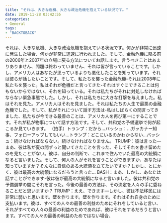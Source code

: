 ```yaml
---
title: "それは、大きな危機、大きな政治危機を抱えている状況です。"
date: 2019-11-28 03:42:55
categories:
- General
tags:
- "BACKTOBACK"
---
```


それは、大きな危機、大きな政治危機を抱えている状況です。何かが非常に迅速に発生した場合、何かが非常に迅速に行われました。そして、金融危機に陥る前の2006年と2007年の立場に戻る方法についてお話します。言うべきことはあまりありません、問題は終わっていません、それは皆が言っていることです。しかし、アメリカ人はあなたが思っているよりも悪化したことを知っています。それは彼らが話したいことです。そして、私たちを襲った金融危機-それは2008年に私たちを襲った。私はそれが危機だと言ってきた-それはすぐにできることは何もないからではない、それを知っている。それは私たちがそれに対処しなければならない緊急事態でした。しかし、それは私たちに大きな打撃を与えました。私はそれを見た。アメリカ人はそれを見ました。それは私たちの人生で最悪の金融危機でした。そして、私がそれについて話す方法は-私はしばらくの間言ってきました、私たちが今できる最善のことは、アメリカ人を再び第一にすることです。それが私が物事について話す方法です。そして、共和党の予備選挙で何が起こるか見ていきます。 （拍手）トランプ：だから…バッシュ：…ガッカナー知事、フォローアップしてもいい…トランプ：どこにいるのかわからない…バッシュ：続けなければならない。続けなければなりません。 TRUMP：彼は言った—まあ、彼は私が夏の間ずっと聞いてきたことを言った、そしてそれを書き留めたのを見たことがない。彼は、自分の判断で、これまで住んでいた最高の大統領になると言いました。そして、何人の人がそれを言うことができますか、あなたは知っていますか？そんなに自信のある大統領を立てたいですか？しかし、とにかく、彼は最高の大統領になるだろうと言った... BASH：まあ、しかし、あなたは話すことができます-彼は彼が最高の大統領になると言いました。彼は共和党の予備選挙の間にそれを言った。今後の最善の方法は、その決定を人々の手に委ねることだと思いますか？ TRUMP：ええ、できます—しかし、彼は不法移民には非常に弱いと思います。壁を作ります。壁を作ります。それはそれ自身のために支払います。彼は、すべての人々の最善の利益のためにそれをしていると言い、それがすべての人々の最善の利益のためであれば、彼はそれをするだろうと言います。すべての人々の最善の利益のためではない場合、

